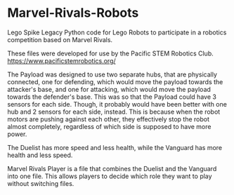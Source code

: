 # Marvel-Rivals-Robots
Lego Spike Legacy Python code for Lego Robots to participate in a robotics competition based on Marvel Rivals.

These files were developed for use by the Pacific STEM Robotics Club.
https://www.pacificstemrobotics.org/

The Payload was designed to use two separate hubs, that are physically connected, one for defending, which would move the payload towards the attacker's base, and one for attacking, which would move the payload towards the defender's base. This was so that the Payload could have 3 sensors for each side. Though, it probably would have been better with one hub and 2 sensors for each side, instead. This is because when the robot motors are pushing against each other, they effectively stop the robot almost completely, regardless of which side is supposed to have more power.

The Duelist has more speed and less health, while the Vanguard has more health and less speed.

Marvel Rivals Player is a file that combines the Duelist and the Vanguard into one file. This allows players to decide which role they want to play without switching files.
